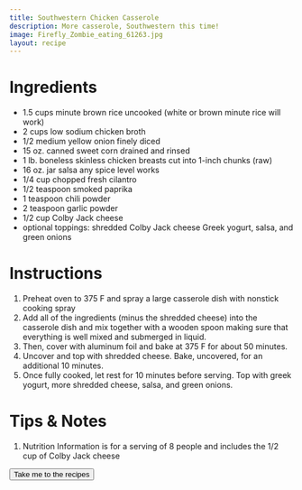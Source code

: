 ```yaml
---
title: Southwestern Chicken Casserole
description: More casserole, Southwestern this time!
image: Firefly_Zombie_eating_61263.jpg
layout: recipe
---
```

<h1 class="text-secondary text-3xl my-2">Ingredients</h1>
<ul class="py-2">
<li>1.5 cups minute brown rice uncooked (white or brown minute rice will work)</li>
<li>2 cups low sodium chicken broth</li>
<li>1/2 medium yellow onion finely diced</li>
<li>15 oz. canned sweet corn drained and rinsed</li>
<li>1 lb. boneless skinless chicken breasts cut into 1-inch chunks (raw)</li>
<li>16 oz. jar salsa any spice level works</li>
<li>1/4 cup chopped fresh cilantro</li>
<li>1/2 teaspoon smoked paprika</li>
<li>1 teaspoon chili powder</li>
<li>2 teaspoon garlic powder</li>
<li>1/2 cup Colby Jack cheese</li>
<li>optional toppings: shredded Colby Jack cheese Greek yogurt, salsa, and green onions</li>
</ul>
<h1 class="text-secondary text-3xl my-2">Instructions</h1>
<ol class="py-2">
<li>Preheat oven to 375 F and spray a large casserole dish with nonstick cooking spray</li>
<li>Add all of the ingredients (minus the shredded cheese) into the casserole dish and mix
together with a wooden spoon making sure that everything is well mixed and submerged in liquid.</li>
<li>Then, cover with aluminum foil and bake at 375 F for about 50 minutes.</li>
<li>Uncover and top with shredded cheese. Bake, uncovered, for an additional 10 minutes.</li>
<li>Once fully cooked, let rest for 10 minutes before serving. Top with greek yogurt, more
shredded cheese, salsa, and green onions.</li>
</ol>


<h1 class="text-secondary text-3xl my-2">Tips & Notes</h1>
<ol class="py-2">
<li>Nutrition Information is for a serving of 8 people and includes the 1/2 cup of Colby Jack cheese</li>
</ol>
<div>
    <a href="/recipe_list.html"><button class="btn btn-accent">Take me to the recipes</button></a>
</div>
